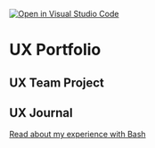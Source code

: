 [![Open in Visual Studio Code](https://classroom.github.com/assets/open-in-vscode-f059dc9a6f8d3a56e377f745f24479a46679e63a5d9fe6f495e02850cd0d8118.svg)](https://classroom.github.com/online_ide?assignment_repo_id=6804306&assignment_repo_type=AssignmentRepo)
# UX Portfolio


## UX Team Project


## UX Journal

[Read about my experience with Bash](j01/)
